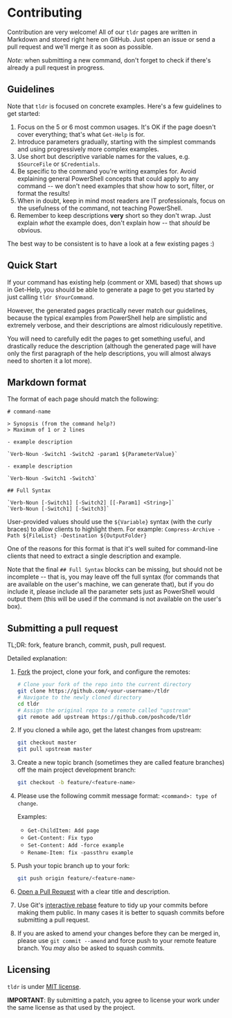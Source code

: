 # Contributing

Contribution are very welcome! All of our `tldr` pages are written in Markdown and stored right here on GitHub. Just open an issue or send a pull request and we'll merge it as soon as possible.

*Note*: when submitting a new command, don't forget to check if there's already a pull request in progress.

## Guidelines

Note that `tldr` is focused on concrete examples.
Here's a few guidelines to get started:

1. Focus on the 5 or 6 most common usages. It's OK if the page doesn't cover everything; that's what `Get-Help` is for.
2. Introduce parameters gradually, starting with the simplest commands and using progressively more complex examples.
3. Use short but descriptive variable names for the values, e.g. `$SourceFile` or `$Credentials`.
4. Be specific to the command you're writing examples for. Avoid explaining general PowerShell concepts that could apply to any command -- we don't need examples that show how to sort, filter, or format the results!
5. When in doubt, keep in mind most readers are IT professionals, focus on the usefulness of the command, not teaching PowerShell.
6. Remember to keep descriptions **very** short so they don't wrap. Just explain _what_ the example does, don't explain how -- that _should_ be obvious.
 
The best way to be consistent is to have a look at a few existing pages :)

## Quick Start

If your command has existing help (comment or XML based) that shows up in Get-Help, you should be able to generate a page to get you started by just calling `tldr $YourCommand`.

However, the generated pages practically never match our guidelines, because the typical examples from PowerShell help are simplistic and extremely verbose, and their descriptions are almost ridiculously repetitive.

You will need to carefully edit the pages to get something useful, and drastically reduce the description (although the generated page will have only the first paragraph of the help descriptions, you will almost always need to shorten it a lot more).

## Markdown format

The format of each page should match the following:

```posh
# command-name

> Synopsis (from the command help?)
> Maximum of 1 or 2 lines

- example description

`Verb-Noun -Switch1 -Switch2 -param1 ${ParameterValue}`

- example description

`Verb-Noun -Switch1 -Switch3`

## Full Syntax

`Verb-Noun [-Switch1] [-Switch2] [[-Param1] <String>]`
`Verb-Noun [-Switch1] [-Switch3]`

```

User-provided values should use the `${Variable}` syntax (with the curly braces) to allow clients to highlight them. For example: `Compress-Archive -Path ${FileList} -Destination ${OutputFolder}`

One of the reasons for this format is that it's well suited for command-line clients that need to extract a single description and example.

Note that the final `## Full Syntax` blocks can be missing, but should not be incomplete -- that is, you may leave off the full syntax (for commands that are available on the user's machine, we can generate that), but if you do include it, please include all the parameter sets just as PowerShell would output them (this will be used if the command is not available on the user's box).

## Submitting a pull request

TL;DR: fork, feature branch, commit, push, pull request.

Detailed explanation:

1. [Fork](http://help.github.com/fork-a-repo/) the project, clone your fork,
   and configure the remotes:

   ```bash
   # Clone your fork of the repo into the current directory
   git clone https://github.com/<your-username>/tldr
   # Navigate to the newly cloned directory
   cd tldr
   # Assign the original repo to a remote called "upstream"
   git remote add upstream https://github.com/poshcode/tldr
   ```

2. If you cloned a while ago, get the latest changes from upstream:

   ```bash
   git checkout master
   git pull upstream master
   ```

3. Create a new topic branch (sometimes they are called feature branches) off
   the main project development branch:

   ```bash
   git checkout -b feature/<feature-name>
   ```

4. Please use the following commit message format: 
   `<command>: type of change`.

   Examples:

   - `Get-ChildItem: Add page`
   - `Get-Content: Fix typo`
   - `Set-Content: Add -force example`
   - `Rename-Item: fix -passthru example`

7. Push your topic branch up to your fork:

   ```bash
   git push origin feature/<feature-name>
   ```

8. [Open a Pull Request](https://help.github.com/articles/using-pull-requests/)
    with a clear title and description.

9. Use Git's
   [interactive rebase](https://help.github.com/articles/interactive-rebase)
   feature to tidy up your commits before making them public.
   In many cases it is better to squash commits before submitting a pull request.

10. If you are asked to amend your changes before they can be merged in, please
   use `git commit --amend` and force push to your remote feature branch.
   You _may_ also be asked to squash commits.


## Licensing

`tldr` is under [MIT license](https://github.com/tldr-pages/tldr/blob/master/LICENSE.md).

**IMPORTANT**: By submitting a patch, you agree to license your work under the
same license as that used by the project.